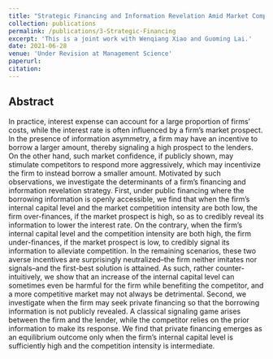 ```yaml
---
title: "Strategic Financing and Information Revelation Amid Market Competition"
collection: publications
permalink: /publications/3-Strategic-Financing
excerpt: 'This is a joint work with Wenqiang Xiao and Guoming Lai.'
date: 2021-06-28
venue: 'Under Revision at Management Science'
paperurl: 
citation: 
---
```

Abstract
---
In practice, interest expense can account for a large proportion of firms’ costs, while the
interest rate is often influenced by a firm’s market prospect. In the presence of information
asymmetry, a firm may have an incentive to borrow a larger amount, thereby signaling a high
prospect to the lenders. On the other hand, such market confidence, if publicly shown, may
stimulate competitors to respond more aggressively, which may incentivize the firm to instead
borrow a smaller amount. Motivated by such observations, we investigate the determinants
of a firm’s financing and information revelation strategy. First, under public financing where
the borrowing information is openly accessible, we find that when the firm’s internal capital
level and the market competition intensity are both low, the firm over-finances, if the market
prospect is high, so as to credibly reveal its information to lower the interest rate. On the
contrary, when the firm’s internal capital level and the competition intensity are both high,
the firm under-finances, if the market prospect is low, to credibly signal its information to
alleviate competition. In the remaining scenarios, these two averse incentives are surprisingly
neutralized–the firm neither imitates nor signals–and the first-best solution is attained. As such,
rather counter-intuitively, we show that an increase of the internal capital level can sometimes
even be harmful for the firm while benefiting the competitor, and a more competitive market
may not always be detrimental. Second, we investigate when the firm may seek private financing
so that the borrowing information is not publicly revealed. A classical signaling game arises
between the firm and the lender, while the competitor relies on the prior information to make
its response. We find that private financing emerges as an equilibrium outcome only when the
firm’s internal capital level is sufficiently high and the competition intensity is intermediate.

